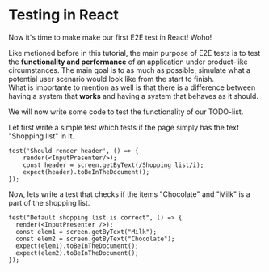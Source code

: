 # Testing in React

Now it's time to make make our first E2E test in React! Woho!

Like metioned before in this tutorial, the main purpose of E2E tests is to test the **functionality and performance** of an application under product-like circumstances. The main goal is to as much as possible, simulate what a potential user scenario would look like from the start to finish.  
What is importante to mention as well is that there is a difference between having a system that **works** and having a system that behaves as it should.

We will now write some code to test the functionality of our TODO-list.

Let first write a simple test which tests if the page simply has the text "Shopping list" in it.

```
test('Should render header', () => {
    render(<InputPresenter/>);
    const header = screen.getByText(/Shopping list/i);
    expect(header).toBeInTheDocument();
});
```

Now, lets write a test that checks if the items "Chocolate" and "Milk" is a part of the shopping list.

```
test("Default shopping list is correct", () => {
  render(<InputPresenter />);
  const elem1 = screen.getByText("Milk");
  const elem2 = screen.getByText("Chocolate");
  expect(elem1).toBeInTheDocument();
  expect(elem2).toBeInTheDocument();
});
```
